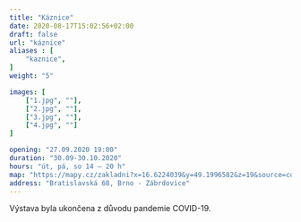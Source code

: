 ```yaml
---
title: "Káznice"
date: 2020-08-17T15:02:56+02:00
draft: false
url: "káznice"
aliases : [
    "kaznice",
]
weight: "5"

images: [
    ["1.jpg", ""],
    ["2.jpg", ""],
    ["3.jpg", ""],
    ["4.jpg", ""]
]

opening: "27.09.2020 19:00"
duration: "30.09-30.10.2020"
hours: "út, pá, so 14 – 20 h"
map: "https://mapy.cz/zakladni?x=16.6224039&y=49.1996582&z=19&source=coor&id=16.622497767502523%2C49.19984485069221"
address: "Bratislavská 68, Brno - Zábrdovice"
---
```


Výstava byla ukončena z důvodu pandemie COVID-19.
